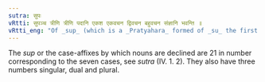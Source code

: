 ```yaml
---
sutra: सुपः
vRtti: सुपञ्च त्रीणि त्रीणि पदानि एकश एकवचन द्विवचन बहुवचन संज्ञानि भवन्ति ॥
vRtti_eng: "Of _sup_ (which is a _Pratyahara_ formed of _su_ the first of the case affixes and the final _p_ of the last of them) the three expressions in each successive set of the three, are also severally called singular, dual and plural."
---
```

The _sup_ or the case-affixes by which nouns are declined are 21 in number corresponding to the seven cases, see _sutra_ (IV. 1. 2). They also have three numbers singular, dual and plural.
